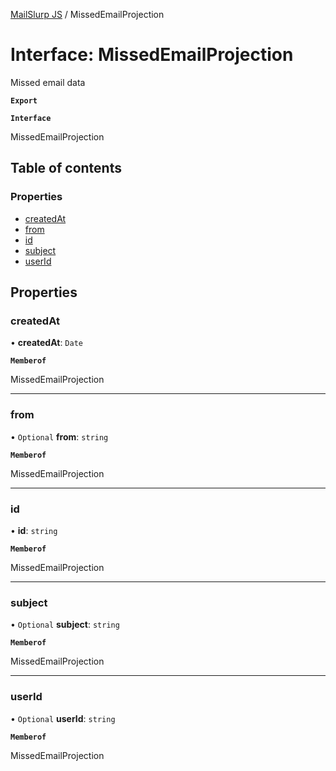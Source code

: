 [MailSlurp JS](../README.md) / MissedEmailProjection

# Interface: MissedEmailProjection

Missed email data

**`Export`**

**`Interface`**

MissedEmailProjection

## Table of contents

### Properties

- [createdAt](MissedEmailProjection.md#createdat)
- [from](MissedEmailProjection.md#from)
- [id](MissedEmailProjection.md#id)
- [subject](MissedEmailProjection.md#subject)
- [userId](MissedEmailProjection.md#userid)

## Properties

### createdAt

• **createdAt**: `Date`

**`Memberof`**

MissedEmailProjection

___

### from

• `Optional` **from**: `string`

**`Memberof`**

MissedEmailProjection

___

### id

• **id**: `string`

**`Memberof`**

MissedEmailProjection

___

### subject

• `Optional` **subject**: `string`

**`Memberof`**

MissedEmailProjection

___

### userId

• `Optional` **userId**: `string`

**`Memberof`**

MissedEmailProjection
